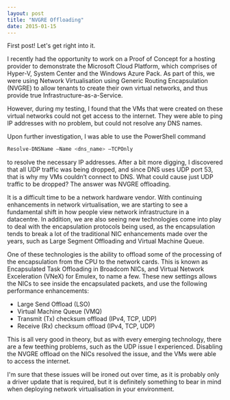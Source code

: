 ```yaml
---
layout: post
title: "NVGRE Offloading"
date: 2015-01-15
---
```


First post! Let's get right into it.

I recently had the opportunity to work on a Proof of Concept for a hosting provider to demonstrate the Microsoft Cloud Platform, which comprises of Hyper-V, System Center and the Windows Azure Pack. As part of this, we were using Network Virtualisation using Generic Routing Encapsulation (NVGRE) to allow tenants to create their own virtual networks, and thus provide true Infrastructure-as-a-Service.

However, during my testing, I found that the VMs that were created on these virtual networks could not get access to the internet. They were able to ping IP addresses with no problem, but could not resolve any DNS names.

Upon further investigation, I was able to use the PowerShell command

```powershell
Resolve-DNSName –Name <dns_name> –TCPOnly
``` 
to resolve the necessary IP addresses. After a bit more digging, I discovered that all UDP traffic was being dropped, and since DNS uses UDP port 53, that is why my VMs couldn’t connect to DNS. What could cause just UDP traffic to be dropped? The answer was NVGRE offloading.

It is a difficult time to be a network hardware vendor. With continuing enhancements in network virtualisation, we are starting to see a fundamental shift in how people view network infrastructure in a datacentre. In addition, we are also seeing new technologies come into play to deal with the encapsulation protocols being used, as the encapsulation tends to break a lot of the traditional NIC enhancements made over the years, such as Large Segment Offloading and Virtual Machine Queue.

One of these technologies is the ability to offload some of the processing of the encapsulation from the CPU to the network cards. This is known as Encapsulated Task Offloading in Broadcom NICs, and Virtual Network Exceleration (VNeX) for Emulex, to name a few. These new settings allows the NICs to see inside the encapsulated packets, and use the following performance enhancements:
* Large Send Offload (LSO)
* Virtual Machine Queue (VMQ)
* Transmit (Tx) checksum offload (IPv4, TCP, UDP)
* Receive (Rx) checksum offload (IPv4, TCP, UDP)

This is all very good in theory, but as with every emerging technology, there are a few teething problems, such as the UDP issue I experienced. Disabling the NVGRE offload on the NICs resolved the issue, and the VMs were able to access the internet.

I'm sure that these issues will be ironed out over time, as it is probably only a driver update that is required, but it is definitely something to bear in mind when deploying network virtualisation in your environment.